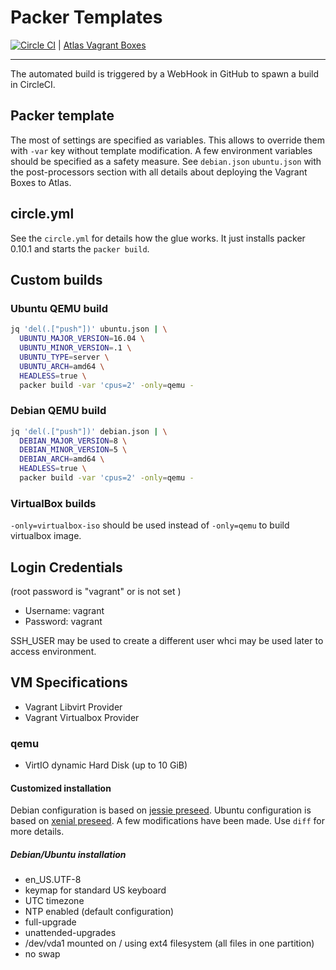 # Packer Templates

[![Circle CI](https://circleci.com/gh/holser/packer-templates.svg?style=svg)](https://circleci.com/gh/holser/packer-templates)
| [Atlas Vagrant Boxes](http://atlas.hashicorp.com/holser/boxes/ubuntu-16.04-server-amd64)

---

The automated build is triggered by a WebHook in GitHub to spawn a build in
CircleCI.

## Packer template

The most of settings are specified as variables. This allows to override them
with `-var` key without template modification. A few environment variables
should be specified as a safety measure. See `debian.json` `ubuntu.json` with
the post-processors section with all details about deploying the Vagrant Boxes
to Atlas.

## circle.yml

See the `circle.yml` for details how the glue works. It just installs packer 0.10.1
and starts the `packer build`.

## Custom builds

### Ubuntu QEMU build

```sh
jq 'del(.["push"])' ubuntu.json | \
  UBUNTU_MAJOR_VERSION=16.04 \
  UBUNTU_MINOR_VERSION=.1 \
  UBUNTU_TYPE=server \
  UBUNTU_ARCH=amd64 \
  HEADLESS=true \
  packer build -var 'cpus=2' -only=qemu -
```

### Debian QEMU build
```sh
jq 'del(.["push"])' debian.json | \
  DEBIAN_MAJOR_VERSION=8 \
  DEBIAN_MINOR_VERSION=5 \
  DEBIAN_ARCH=amd64 \
  HEADLESS=true \
  packer build -var 'cpus=2' -only=qemu -
```

### VirtualBox builds

`-only=virtualbox-iso` should be used instead of `-only=qemu` to build
virtualbox image.

## Login Credentials

(root password is "vagrant" or is not set )

* Username: vagrant
* Password: vagrant

SSH_USER may be used to create a different user whci may be used later to
access environment.

## VM Specifications

* Vagrant Libvirt Provider
* Vagrant Virtualbox Provider

### qemu

* VirtIO dynamic Hard Disk (up to 10 GiB)

#### Customized installation

Debian configuration is based on 
[jessie preseed](https://www.debian.org/releases/jessie/example-preseed.txt).
Ubuntu configuration is based on 
[xenial preseed](https://help.ubuntu.com/lts/installation-guide/example-preseed.txt).
A few modifications have been made. Use `diff` for more details.

##### Debian/Ubuntu installation

* en_US.UTF-8
* keymap for standard US keyboard
* UTC timezone
* NTP enabled (default configuration)
* full-upgrade
* unattended-upgrades
* /dev/vda1 mounted on / using ext4 filesystem (all files in one partition)
* no swap
